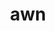 ---
category: 3-letters
denotation: null
name: awn
reference_link: https://www.etymonline.com/word/awn
root_language: null
root_name: null
title: awn
type: free
word_sums:
- respelling: awn
  sum: 'Awn + '
---